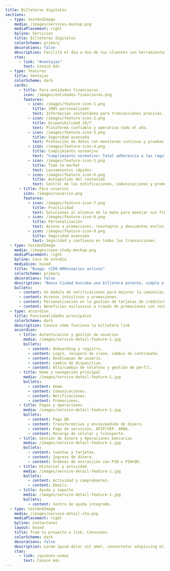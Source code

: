 ```yaml
---
title: Billeteras digitales
sections:
  - type: textAndImage
    media: /images/services-mockup.png
    mediaPlacement: right
    byline: Servicios
    title: Billeteras digitales
    colorScheme: primary
    decorations: false
    description: Facilitá el día a día de tus clientes con herramientas de pago de última tecnología, promociones y personalización para una experiencia alineada a la estrategia comercial del Banco o entidad financiera.
    ctas:
      - link: "#ventajas"
        text: Conocé más
  - type: features
    title: Ventajas
    colorScheme: dark
    cards:
      - title: Para entidades financieras
        icon: /images/entidades-financieras.png
        features:
          - icon: /images/feature-icon-1.png
            title: 100% personalizado
            text: Información instantánea para transacciones precisas.
          - icon: /images/feature-icon-2.png
            title: Disponibilidad 24/7
            text: Plataforma confiable y operativa todo el año.
          - icon: /images/feature-icon-3.png
            title: Seguridad avanzada
            text: Protección de datos con monitoreo continuo y pruebas de vulnerabilidad.
          - icon: /images/feature-icon-4.png
            title: Cumplimiento normativo
            text: "Cumplimiento normativo: Total adherencia a las regulaciones del BCRA."
          - icon: /images/feature-icon-5.png
            title: Time to market
            text: Lanzamientos rápidos
          - icon: /images/feature-icon-6.png
            title: Autogestión del contenido
            text: Control de las notificaciones, comunicaciones y promociones, sin desarrollos adicionales.
      - title: Para usuarios
        icon: /images/usuarios.png
        features:
          - icon: /images/feature-icon-7.png
            title: Practicidad
            text: Soluciones al alcance de la mano para manejar sus finanzas.
          - icon: /images/feature-icon-8.png
            title: Personalización
            text: Acceso a promociones, reintegros y descuentos exclusivos, según preferencias y comportamiento.
          - icon: /images/feature-icon-9.png
            title: Seguridad avanzada
            text: Seguridad y confianza en todas las transacciones.
  - type: textAndImage
    media: /images/case-study-mockup.png
    mediaPlacement: right
    byline: Caso de estudio
    mediaSize: boxed
    title: "Buepp: +250.000usuarios activos"
    colorScheme: primary
    decorations: false
    description: "Banco Ciudad buscaba una billetera potente, simple e intuitiva. ¿Qué hicimos? Desarrollamos una app con un enfoque estratégico, basado en benchmarking, análisis de negocio y necesidades realesde los usuarios. Además, incluimos:"
    bullets:
      - content: Un módulo de notificaciones para mejorar la comunicación.
      - content: Accesos intuitivos a promociones.
      - content: Personalización en la gestión de tarjetas de crédito/débito y prepagas.
      - content: Beneficios exclusivos a través de promociones con reintegros.
  - type: accordion
    title: Funcionalidades principales
    colorScheme: dark
    description: Conocé cómo funciona la billetera link
    accordion:
      - title: Autenticación y gestión de usuarios
        media: /images/service-detail-feature-1.jpg
        bullets:
          - content: Onboarding y registro.
          - content: Login, recupero de clave, cambio de contraseña.
          - content: Desbloqueo de usuario.
          - content: cambio de dispositivo.
          - content: Alta/cambio de teléfono y gestión de perfil.
      - title: Home y navegación principal
        media: /images/service-detail-feature-1.jpg
        bullets:
          - content: Home.
          - content: Comunicaciones.
          - content: Notificaciones.
          - content: Promociones.
      - title: Pagos y operaciones
        media: /images/service-detail-feature-1.jpg
        bullets:
          - content: Pago QR.
          - content: Transferencias y envío/pedido de dinero.
          - content: Pago de servicios, AFIP/VEP, ARBA.
          - content: Recarga de celular y transporte.
      - title: Gestión de dinero y Operaciones bancarias
        media: /images/service-detail-feature-1.jpg
        bullets:
          - content: Cuentas y tarjetas.
          - content: Ingreso de dinero.
          - content: Órdenes de extracción con PIN o PIN+QR.
      - title: Historial y actividad
        media: /images/service-detail-feature-1.jpg
        bullets:
          - content: Actividad y comprobantes.
          - content: Emails.
      - title: Ayuda y soporte
        media: /images/service-detail-feature-1.jpg
        bullets:
          - content: Centro de ayuda integrado.
  - type: textAndImage
    media: /images/service-detail-cta.png
    mediaPlacement: right
    byline: Contactanos
    layout: boxed
    title: Traé tu proyecto a link. Conocenos.
    colorScheme: dark
    decorations: false
    description: Lorem ipsum dolor sit amet, consectetur adipiscing elit. Duis enim leo, ornare ut aliquet et, euismod bibendum ex. In volutpat sollicitudin purus quis consectetur.
    ctas:
      - link: /quienes-somos
        text: Conocé más
---
```

